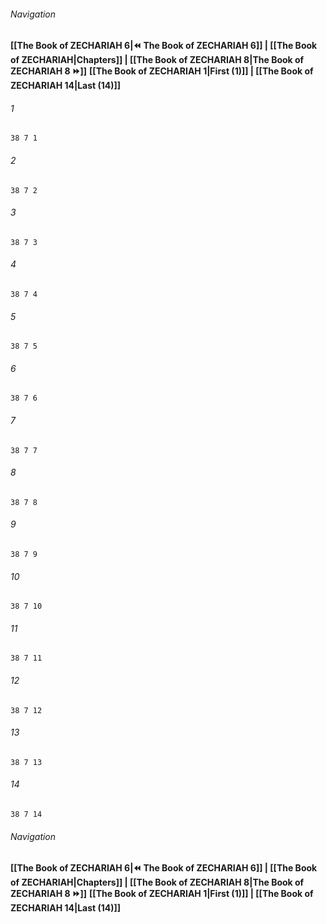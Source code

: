
###### Navigation
**[[The Book of ZECHARIAH 6|⏪ The Book of ZECHARIAH 6]] | [[The Book of ZECHARIAH|Chapters]] | [[The Book of ZECHARIAH 8|The Book of ZECHARIAH 8 ⏩]]**
**[[The Book of ZECHARIAH 1|First (1)]] | [[The Book of ZECHARIAH 14|Last (14)]]**

###### 1
``` verse
38 7 1 
```
###### 2
``` verse
38 7 2 
```
###### 3
``` verse
38 7 3 
```
###### 4
``` verse
38 7 4 
```
###### 5
``` verse
38 7 5 
```
###### 6
``` verse
38 7 6 
```
###### 7
``` verse
38 7 7 
```
###### 8
``` verse
38 7 8 
```
###### 9
``` verse
38 7 9 
```
###### 10
``` verse
38 7 10 
```
###### 11
``` verse
38 7 11 
```
###### 12
``` verse
38 7 12 
```
###### 13
``` verse
38 7 13 
```
###### 14
``` verse
38 7 14 
```

###### Navigation
**[[The Book of ZECHARIAH 6|⏪ The Book of ZECHARIAH 6]] | [[The Book of ZECHARIAH|Chapters]] | [[The Book of ZECHARIAH 8|The Book of ZECHARIAH 8 ⏩]]**
**[[The Book of ZECHARIAH 1|First (1)]] | [[The Book of ZECHARIAH 14|Last (14)]]**

